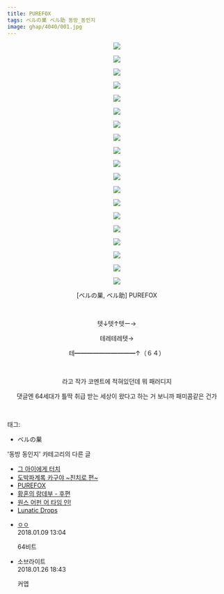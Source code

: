 ```yaml
---
title: PUREFOX
tags: ベルの巣 ベル助 동방_동인지
image: ghap/4040/001.jpg
---
```

<div class="article">
<p style="text-align: center; clear: none; float: none;"><img src="{{ site.nasurl }}/ghap/4040/001.jpg"/></p>
<p style="text-align: center; clear: none; float: none;"><img src="{{ site.nasurl }}/ghap/4040/002.jpg"/></p>
<p style="text-align: center; clear: none; float: none;"><img src="{{ site.nasurl }}/ghap/4040/003.jpg"/></p>
<p style="text-align: center; clear: none; float: none;"><img src="{{ site.nasurl }}/ghap/4040/004.jpg"/></p>
<p style="text-align: center; clear: none; float: none;"><img src="{{ site.nasurl }}/ghap/4040/005.jpg"/></p>
<p style="text-align: center; clear: none; float: none;"><img src="{{ site.nasurl }}/ghap/4040/006.jpg"/></p>
<p style="text-align: center; clear: none; float: none;"><img src="{{ site.nasurl }}/ghap/4040/007.jpg"/></p>
<p style="text-align: center; clear: none; float: none;"><img src="{{ site.nasurl }}/ghap/4040/008.jpg"/></p>
<p style="text-align: center; clear: none; float: none;"><img src="{{ site.nasurl }}/ghap/4040/009.jpg"/></p>
<p style="text-align: center; clear: none; float: none;"><img src="{{ site.nasurl }}/ghap/4040/010.jpg"/></p>
<p style="text-align: center; clear: none; float: none;"><img src="{{ site.nasurl }}/ghap/4040/011.jpg"/></p>
<p style="text-align: center; clear: none; float: none;"><img src="{{ site.nasurl }}/ghap/4040/012.jpg"/></p>
<p style="text-align: center; clear: none; float: none;"><img src="{{ site.nasurl }}/ghap/4040/013.jpg"/></p>
<p style="text-align: center; clear: none; float: none;"><img src="{{ site.nasurl }}/ghap/4040/014.jpg"/></p>
<p style="text-align: center; clear: none; float: none;"><img src="{{ site.nasurl }}/ghap/4040/015.jpg"/></p>
<p style="text-align: center; clear: none; float: none;"><img src="{{ site.nasurl }}/ghap/4040/016.jpg"/></p>
<p style="text-align: center; clear: none; float: none;"><img src="{{ site.nasurl }}/ghap/4040/017.jpg"/></p>
<p style="text-align: center; clear: none; float: none;"><img src="{{ site.nasurl }}/ghap/4040/018.jpg"/></p>
<p style="text-align: center; clear: none; float: none;"><img src="{{ site.nasurl }}/ghap/4040/019.jpg"/></p>
<p style="text-align: center; clear: none; float: none;">[ベルの巣, ベル助] PUREFOX</p>
<p style="text-align: center; clear: none; float: none;"><br/></p>
<p style="text-align: center; clear: none; float: none;">텟↓텟↑텟ー→</p>
<p style="text-align: center; clear: none; float: none;">테레테레텟→</p>
<p style="text-align: center; clear: none; float: none;">테━━━━━━━━━━↑（６４）</p>
<p style="text-align: center; clear: none; float: none;"><br/></p>
<p style="text-align: center; clear: none; float: none;">라고 작가 코멘트에 적혀있던데 뭐 패러디지</p>
<p style="text-align: center; clear: none; float: none;">댓글엔 64세대가 틀딱 취급 받는 세상이 왔다고 하는 거 보니까 패미콤같은 건가</p>
<p><br/></p>
</div><div class="tagTrail">
<p>태그: </p>
<ul>
<li>ベルの巣</li>
</ul>
</div><div class="another">
<p>'동방 동인지' 카테고리의 다른 글</p>
<ul>
<li><a href="/2017-12-15-ghap_4043">그 아이에게 터치</a></li>
<li><a href="/2017-12-15-ghap_4041">도박파계록 카구야 ~친치로 편~</a></li>
<li><a href="/2017-12-15-ghap_4040">PUREFOX</a></li>
<li><a href="/2017-12-15-ghap_4035">황혼의 랑데부 - 후편</a></li>
<li><a href="/2017-12-15-ghap_4034">원스 어펀 어 타임 인!</a></li>
<li><a href="/2017-12-15-ghap_4033">Lunatic Drops</a></li>
</ul>
</div><div class="cb_module cb_fluid">
<div class="cb_wrt cb_profile">
<div class="comment">
<ul>
<li class="cb_thumb_off" id="comment15169959">
<div class="cb_comment_area">
<div class="cb_info_area">
<div class="cb_section">
<span class="cb_nick_name"> <a href="http://http:/르ㅡ" onclick="return openLinkInNewWindow(this)">ㅇㅇ</a></span>
</div>
<div class="cb_section">
<span class="cb_date">2018.01.09 13:04 </span>
</div>
</div>
<div class="cb_dsc_comment">
<p class="cb_dsc">
											64비트
										</p>
</div>
</div></li>
<li class="cb_thumb_off" id="comment15183711">
<div class="cb_comment_area">
<div class="cb_info_area">
<div class="cb_section">
<span class="cb_nick_name">소브라이트</span>
</div>
<div class="cb_section">
<span class="cb_date">2018.01.26 18:43 </span>
</div>
</div>
<div class="cb_dsc_comment">
<p class="cb_dsc">
											커엽
										</p>
</div>
</div></li>
</ul>
</div>
</div><!-- commentList close -->
</div>